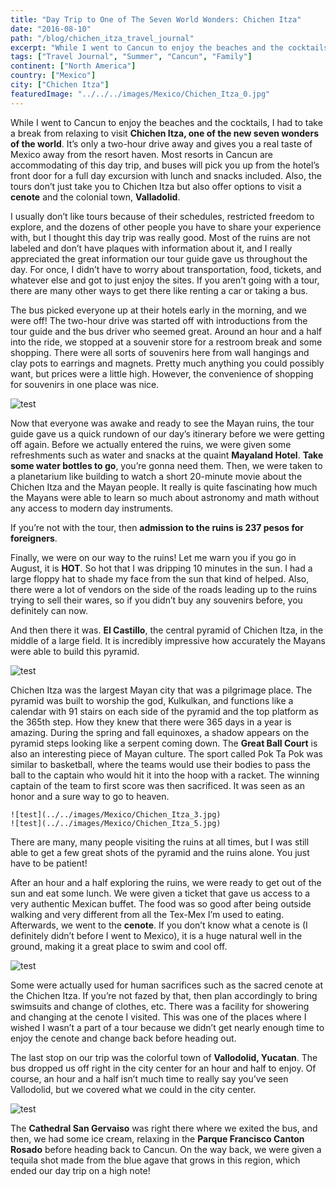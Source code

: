 ```yaml
---
title: "Day Trip to One of The Seven World Wonders: Chichen Itza"
date: "2016-08-10"
path: "/blog/chichen_itza_travel_journal"
excerpt: "While I went to Cancun to enjoy the beaches and the cocktails, I had to take a break from relaxing to visit Chichen Itza, one of the new seven wonders of the world. It’s only a two-hour drive away and gives you a real taste of Mexico..."
tags: ["Travel Journal", "Summer", "Cancun", "Family"]
continent: ["North America"]
country: ["Mexico"]
city: ["Chichen Itza"]
featuredImage: "../../../images/Mexico/Chichen_Itza_0.jpg"
---
```



While I went to Cancun to enjoy the beaches and the cocktails, I had to take a break from relaxing to visit **Chichen Itza, one of the new seven wonders of the world**. It’s only a two-hour drive away and gives you a real taste of Mexico away from the resort haven. Most resorts in Cancun are accommodating of this day trip, and buses will pick you up from the hotel’s front door for a full day excursion with lunch and snacks included. Also, the tours don’t just take you to Chichen Itza but also offer options to visit a **cenote** and the colonial town, **Valladolid**. 

I usually don’t like tours because of their schedules, restricted freedom to explore, and the dozens of other people you have to share your experience with, but I thought this day trip was really good. Most of the ruins are not labeled and don’t have plaques with information about it, and I really appreciated the great information our tour guide gave us throughout the day. For once, I didn’t have to worry about transportation, food, tickets, and whatever else and got to just enjoy the sites. If you aren’t going with a tour, there are many other ways to get there like renting a car or taking a bus. 

The bus picked everyone up at their hotels early in the morning, and we were off! The two-hour drive was started off with introductions from the tour guide and the bus driver who seemed great. Around an hour and a half into the ride, we stopped at a souvenir store for a restroom break and some shopping. There were all sorts of souvenirs here from wall hangings and clay pots to earrings and magnets. Pretty much anything you could possibly want, but prices were a little high. However, the convenience of shopping for souvenirs in one place was nice. 

![test](../../images/Mexico/Chichen_Itza_1.jpg)

Now that everyone was awake and ready to see the Mayan ruins, the tour guide gave us a quick rundown of our day’s itinerary before we were getting off again. Before we actually entered the ruins, we were given some refreshments such as water and snacks at the quaint **Mayaland Hotel**. **Take some water bottles to go**, you’re gonna need them. Then, we were taken to a planetarium like building to watch a short 20-minute movie about the Chichen Itza and the Mayan people. It really is quite fascinating how much the Mayans were able to learn so much about astronomy and math without any access to modern day instruments. 

If you’re not with the tour, then **admission to the ruins is 237 pesos for foreigners**.

Finally, we were on our way to the ruins! Let me warn you if you go in August, it is **HOT**. So hot that I was dripping 10 minutes in the sun. I had a large floppy hat to shade my face from the sun that kind of helped. Also, there were a lot of vendors on the side of the roads leading up to the ruins trying to sell their wares, so if you didn’t buy any souvenirs before, you definitely can now. 

And then there it was. **El Castillo**, the central pyramid of Chichen Itza, in the middle of a large field. It is incredibly impressive how accurately the Mayans were able to build this pyramid. 

![test](../../images/Mexico/Chichen_Itza_2.jpg)

Chichen Itza was the largest Mayan city that was a pilgrimage place. The pyramid was built to worship the god, Kulkulkan, and functions like a calendar with 91 stairs on each side of the pyramid and the top platform as the 365th step. How they knew that there were 365 days in a year is amazing. During the spring and fall equinoxes, a shadow appears on the pyramid steps looking like a serpent coming down. The **Great Ball Court** is also an interesting piece of Mayan culture. The sport called Pok Ta Pok was similar to basketball, where the teams would use their bodies to pass the ball to the captain who would hit it into the hoop with a racket. The winning captain of the team to first score was then sacrificed. It was seen as an honor and a sure way to go to heaven. 

```grid|1|
![test](../../images/Mexico/Chichen_Itza_3.jpg)
![test](../../images/Mexico/Chichen_Itza_5.jpg)
```

There are many, many people visiting the ruins at all times, but I was still able to get a few great shots of the pyramid and the ruins alone. You just have to be patient!

After an hour and a half exploring the ruins, we were ready to get out of the sun and eat some lunch. We were given a ticket that gave us access to a very authentic Mexican buffet. The food was so good after being outside walking and very different from all the Tex-Mex I’m used to eating. Afterwards, we went to the **cenote**. If you don’t know what a cenote is (I definitely didn’t before I went to Mexico), it is a huge natural well in the ground, making it a great place to swim and cool off. 

![test](../../images/Mexico/Chichen_Itza_7.jpg)

Some were actually used for human sacrifices such as the sacred cenote at the Chichen Itza. If you’re not fazed by that, then plan accordingly to bring swimsuits and change of clothes, etc. There was a facility for showering and changing at the cenote I visited. This was one of the places where I wished I wasn’t a part of a tour because we didn’t get nearly enough time to enjoy the cenote and change back before heading out. 

The last stop on our trip was the colorful town of **Vallodolid, Yucatan**. The bus dropped us off right in the city center for an hour and half to enjoy. Of course, an hour and a half isn’t much time to really say you’ve seen Vallodolid, but we covered what we could in the city center.

![test](../../images/Mexico/Chichen_Itza_8.jpg)

The **Cathedral San Gervaiso** was right there where we exited the bus, and then, we had some ice cream, relaxing in the **Parque Francisco Canton Rosado** before heading back to Cancun. On the way back, we were given a tequila shot made from the blue agave that grows in this region, which ended our day trip on a high note!










